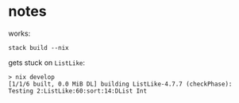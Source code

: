 # notes

works:

```
stack build --nix
```

gets stuck on `ListLike`:

```
> nix develop
[1/1/6 built, 0.0 MiB DL] building ListLike-4.7.7 (checkPhase): Testing 2:ListLike:60:sort:14:DList Int
```
